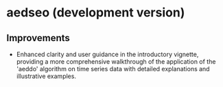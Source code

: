 # aedseo (development version)

## Improvements

* Enhanced clarity and user guidance in the introductory vignette, providing a more comprehensive walkthrough of the application of the 'aeddo' algorithm on time series data with detailed explanations and illustrative examples.
